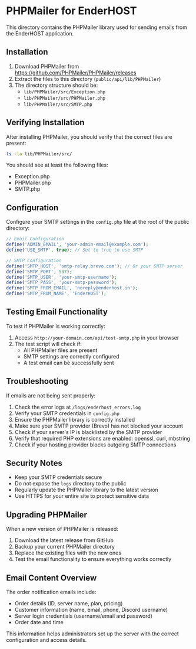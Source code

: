 
# PHPMailer for EnderHOST

This directory contains the PHPMailer library used for sending emails from the EnderHOST application.

## Installation

1. Download PHPMailer from https://github.com/PHPMailer/PHPMailer/releases
2. Extract the files to this directory (`public/api/lib/PHPMailer`)
3. The directory structure should be:
   - `lib/PHPMailer/src/Exception.php`
   - `lib/PHPMailer/src/PHPMailer.php`
   - `lib/PHPMailer/src/SMTP.php`

## Verifying Installation

After installing PHPMailer, you should verify that the correct files are present:

```bash
ls -la lib/PHPMailer/src/
```

You should see at least the following files:
- Exception.php
- PHPMailer.php
- SMTP.php

## Configuration

Configure your SMTP settings in the `config.php` file at the root of the public directory:

```php
// Email Configuration
define('ADMIN_EMAIL', 'your-admin-email@example.com');
define('USE_SMTP', true); // Set to true to use SMTP

// SMTP Configuration
define('SMTP_HOST', 'smtp-relay.brevo.com'); // Or your SMTP server
define('SMTP_PORT', 587);
define('SMTP_USER', 'your-smtp-username');
define('SMTP_PASS', 'your-smtp-password');
define('SMTP_FROM_EMAIL', 'noreply@enderhost.in');
define('SMTP_FROM_NAME', 'EnderHOST');
```

## Testing Email Functionality

To test if PHPMailer is working correctly:

1. Access `http://your-domain.com/api/test-smtp.php` in your browser
2. The test script will check if:
   - All PHPMailer files are present
   - SMTP settings are correctly configured
   - A test email can be successfully sent

## Troubleshooting

If emails are not being sent properly:

1. Check the error logs at `/logs/enderhost_errors.log`
2. Verify your SMTP credentials in `config.php`
3. Ensure the PHPMailer library is correctly installed
4. Make sure your SMTP provider (Brevo) has not blocked your account
5. Check if your server's IP is blacklisted by the SMTP provider
6. Verify that required PHP extensions are enabled: openssl, curl, mbstring
7. Check if your hosting provider blocks outgoing SMTP connections

## Security Notes

- Keep your SMTP credentials secure
- Do not expose the `logs` directory to the public
- Regularly update the PHPMailer library to the latest version
- Use HTTPS for your entire site to protect sensitive data

## Upgrading PHPMailer

When a new version of PHPMailer is released:

1. Download the latest release from GitHub
2. Backup your current PHPMailer directory
3. Replace the existing files with the new ones
4. Test the email functionality to ensure everything works correctly

## Email Content Overview

The order notification emails include:
- Order details (ID, server name, plan, pricing)
- Customer information (name, email, phone, Discord username)
- Server login credentials (username/email and password)
- Order date and time

This information helps administrators set up the server with the correct configuration and access details.
